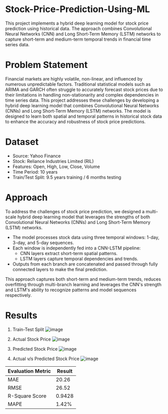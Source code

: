 # Stock-Price-Prediction-Using-ML
This project implements a hybrid deep learning model for stock price prediction using historical data. The approach combines Convolutional Neural Networks (CNN) and Long Short-Term Memory (LSTM) networks to capture short-term and medium-term temporal trends in financial time series data.

# Problem Statement
Financial markets are highly volatile, non-linear, and influenced by numerous unpredictable factors. Traditional statistical models such as ARIMA and GARCH often struggle to accurately forecast stock prices due to their limitations in handling non-stationarity and complex dependencies in time series data. This project addresses these challenges by developing a hybrid deep learning model that combines Convolutional Neural Networks (CNNs) and Long Short-Term Memory (LSTM) networks. The model is designed to learn both spatial and temporal patterns in historical stock data to enhance the accuracy and robustness of stock price predictions.

# Dataset
- Source: Yahoo Finance
- Stock: Reliance Industries Limited (RIL)
- Features: Open, High, Low, Close, Volume
- Time Period: 10 years
- Train/Test Split: 9.5 years training / 6 months testing

# Approach
To address the challenges of stock price prediction, we designed a multi-scale hybrid deep learning model that leverages the strengths of both Convolutional Neural Networks (CNNs) and Long Short-Term Memory (LSTM) networks.

- The model processes stock data using three temporal windows: 1-day, 3-day, and 5-day sequences.
- Each window is independently fed into a CNN-LSTM pipeline:
    - CNN layers extract short-term spatial patterns.
    - LSTM layers capture temporal dependencies and trends.
-  Outputs from each branch are concatenated and passed through fully connected layers to make the final prediction.

This approach captures both short-term and medium-term trends, reduces overfitting through multi-branch learning and leverages the CNN's strength and LSTM's ability to recognize patterns and model sequences respectively.

# Results
1. Train-Test Split
![image](https://github.com/user-attachments/assets/0c2bedc8-ca9e-42cd-a055-d4abfab4e1a1)

2. Actual Stock Price
![image](https://github.com/user-attachments/assets/65063236-91e7-496d-94db-c95b2c695c19)

3. Predicted Stock Price
![image](https://github.com/user-attachments/assets/0d95a38c-c7b3-4b32-951f-0b19d96477e7)

4. Actual v/s Predicted Stock Price
![image](https://github.com/user-attachments/assets/e1c294d6-ca6e-46f1-94e8-c30533a20fda)

| Evaluation Metric |     Result      |
| ----------------  | --------------- | 
|       MAE         |      20.26      | 
|       RMSE        |      26.52      | 
|   R-Square Score  |      0.9428     |
|       MAPE        |      1.42%      |





